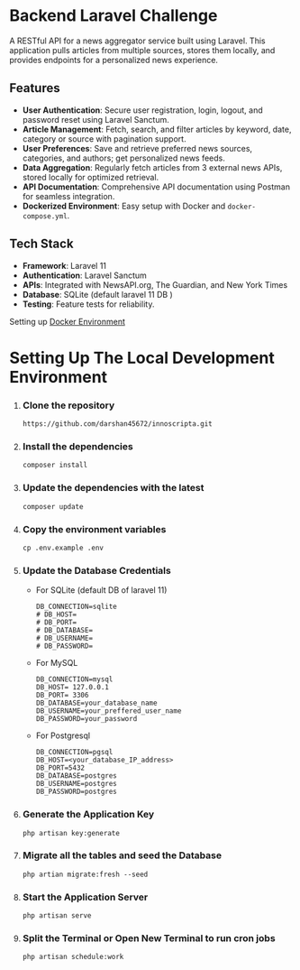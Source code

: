 # Backend Laravel Challenge

A RESTful API for a news aggregator service built using Laravel. This application pulls articles from multiple sources, stores them locally, and provides endpoints for a personalized news experience.

## Features

- **User Authentication**: Secure user registration, login, logout, and password reset using Laravel Sanctum.
- **Article Management**: Fetch, search, and filter articles by keyword, date, category or source with pagination support.
- **User Preferences**: Save and retrieve preferred news sources, categories, and authors; get personalized news feeds.
- **Data Aggregation**: Regularly fetch articles from 3 external news APIs, stored locally for optimized retrieval.
- **API Documentation**: Comprehensive API documentation using Postman for seamless integration.
- **Dockerized Environment**: Easy setup with Docker and `docker-compose.yml`.

## Tech Stack

- **Framework**: Laravel 11
- **Authentication**: Laravel Sanctum
- **APIs**: Integrated with NewsAPI.org, The Guardian, and New York Times
- **Database**: SQLite (default laravel 11 DB )
- **Testing**: Feature tests for reliability.

Setting up [Docker Environment](Docker.md)

# Setting Up The Local Development Environment

1. ### Clone the repository
   ```
   https://github.com/darshan45672/innoscripta.git
   ```

2. ### Install the dependencies
   ```
   composer install
   ```
3. ### Update the dependencies with the latest
   ```
   composer update
   ```

4. ### Copy the environment variables
   ```
   cp .env.example .env
   ```
5. ### Update the Database Credentials
   - For SQLite (default DB of laravel 11)
     ```
     DB_CONNECTION=sqlite
     # DB_HOST=
     # DB_PORT=
     # DB_DATABASE=
     # DB_USERNAME=
     # DB_PASSWORD=
     ```
   - For MySQL
     ```
     DB_CONNECTION=mysql
     DB_HOST= 127.0.0.1
     DB_PORT= 3306
     DB_DATABASE=your_database_name
     DB_USERNAME=your_preffered_user_name
     DB_PASSWORD=your_password
     ```
   - For Postgresql
     ```
     DB_CONNECTION=pgsql
     DB_HOST=<your_database_IP_address>
     DB_PORT=5432
     DB_DATABASE=postgres
     DB_USERNAME=postgres
     DB_PASSWORD=postgres
     ```
6. ### Generate the Application Key
   ```
   php artisan key:generate
   ```
7. ### Migrate all the tables and seed the Database
   ```
   php artian migrate:fresh --seed
   ```
8. ### Start the Application Server
   ```
   php artisan serve
   ```
9. ### Split the Terminal or Open New Terminal to run cron jobs
    ```
    php artisan schedule:work
    ``` 
